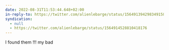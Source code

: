```yaml
---
date: 2022-08-31T11:53:44.648+02:00
in-reply-to: https://twitter.com/alienlebarge/status/1564913942983491584
syndication:
  - null
  - https://twitter.com/alienlebarge/status/1564914528810418176
---
```

I found them !!!
my bad
